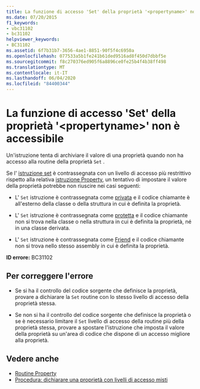 ```yaml
---
title: La funzione di accesso 'Set' della proprietà '<propertyname>' non è accessibile
ms.date: 07/20/2015
f1_keywords:
- vbc31102
- bc31102
helpviewer_keywords:
- BC31102
ms.assetid: 6f7b31b7-3656-4ae1-8851-90f5f4c6950a
ms.openlocfilehash: 077533a5b1fe241b61ded9516ad8f450d7dbbf5e
ms.sourcegitcommit: f8c270376ed905f6a8896ce0fe25b4f4b38ff498
ms.translationtype: MT
ms.contentlocale: it-IT
ms.lasthandoff: 06/04/2020
ms.locfileid: "84400344"
---
```

# <a name="set-accessor-of-property-propertyname-is-not-accessible"></a>La funzione di accesso 'Set' della proprietà '\<propertyname>' non è accessibile
Un'istruzione tenta di archiviare il valore di una proprietà quando non ha accesso alla routine della proprietà `Set` .  
  
 Se l' [istruzione set](../statements/set-statement.md) è contrassegnata con un livello di accesso più restrittivo rispetto alla relativa [istruzione Property](../statements/property-statement.md), un tentativo di impostare il valore della proprietà potrebbe non riuscire nei casi seguenti:  
  
- L' `Set` istruzione è contrassegnata come [privata](../modifiers/private.md) e il codice chiamante è all'esterno della classe o della struttura in cui è definita la proprietà.  
  
- L' `Set` istruzione è contrassegnata come [protetta](../modifiers/protected.md) e il codice chiamante non si trova nella classe o nella struttura in cui è definita la proprietà, né in una classe derivata.  
  
- L' `Set` istruzione è contrassegnata come [Friend](../modifiers/friend.md) e il codice chiamante non si trova nello stesso assembly in cui è definita la proprietà.  
  
 **ID errore:** BC31102  
  
## <a name="to-correct-this-error"></a>Per correggere l'errore  
  
- Se si ha il controllo del codice sorgente che definisce la proprietà, provare a dichiarare la `Set` routine con lo stesso livello di accesso della proprietà stessa.  
  
- Se non si ha il controllo del codice sorgente che definisce la proprietà o se è necessario limitare il `Set` livello di accesso della routine più della proprietà stessa, provare a spostare l'istruzione che imposta il valore della proprietà su un'area di codice che dispone di un accesso migliore alla proprietà.  
  
## <a name="see-also"></a>Vedere anche

- [Routine Property](../../programming-guide/language-features/procedures/property-procedures.md)
- [Procedura: dichiarare una proprietà con livelli di accesso misti](../../programming-guide/language-features/procedures/how-to-declare-a-property-with-mixed-access-levels.md)
